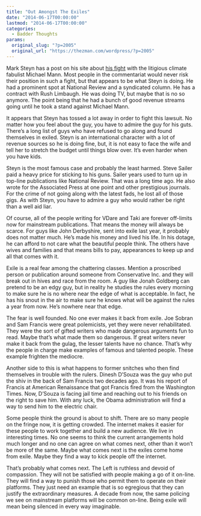 ```yaml
---
title: "Out Amongst The Exiles"
date: "2014-06-17T00:00:00"
lastmod: "2014-06-17T00:00:00"
categories:
  - Badder Thoughts
params:
  original_slug: "?p=2005"
  original_url: "https://thezman.com/wordpress/?p=2005"
---
```


Mark Steyn has a post on his site about <a
href="https://www.steynonline.com/6403/im-gonna-quash-that-mann-right-out-of-my-hair"
rel="noopener noreferrer" target="_blank">his fight</a> with the
litigious climate fabulist Michael Mann. Most people in the commentariat
would never risk their position in such a fight, but that appears to be
what Steyn is doing. He had a prominent spot at National Review and a
syndicated column. He has a contract with Rush Limbaugh. He was doing
TV, but maybe that is no so anymore. The point being that he had a bunch
of good revenue streams going until he took a stand against Michael
Mann.

It appears that Steyn has tossed a lot away in order to fight this
lawsuit. No matter how you feel about the guy, you have to admire the
guy for his guts. There’s a long list of guys who have refused to go
along and found themselves in exiled. Steyn is an international
character with a lot of revenue sources so he is doing fine, but, it is
not easy to face the wife and tell her to stretch the budget until
things blow over. It’s even harder when you have kids.

Steyn is the most famous case and probably the least harmed. Steve
Sailer paid a heavy price for sticking to his guns. Sailer years used to
turn up in top-line publications like National Review. That was a long
time ago. He also wrote for the Associated Press at one point and other
prestigious journals. For the crime of not going along with the latest
fads, he lost all of those gigs. As with Steyn, you have to admire a guy
who would rather be right than a well aid liar.

Of course, all of the people writing for VDare and Taki are forever
off-limits now for mainstream publications. That means the money will
always be scarce. For guys like John Derbyshire, sent into exile last
year, it probably does not matter much. He’s made his money and lived
his life. In his dotage, he can afford to not care what the beautiful
people think. The others have wives and families and that means bills to
pay, appearances to keep up and all that comes with it.

Exile is a real fear among the chattering classes. Mention a proscribed
person or publication around someone from Conservative Inc. and they
will break out in hives and race from the room. A guy like Jonah
Goldberg can pretend to be an edgy guy, but in reality he studies the
rules every morning to make sure he is no where near the edge of what is
acceptable. In fact, he has his snout in the air to make sure he knows
what will be against the rules a year from now. He’s nowhere near that
edge.

The fear is well founded. No one ever makes it back from exile. Joe
Sobran and Sam Francis were great polemicists, yet they were never
rehabilitated. They were the sort of gifted writers who made dangerous
arguments fun to read. Maybe that’s what made them so dangerous. If
great writers never make it back from the gulag, the lesser talents have
no chance. That’s why the people in charge make examples of famous and
talented people. These example frighten the mediocre.

Another side to this is what happens to former snitches who then find
themselves in trouble with the rulers. Dinesh D’Souza was the guy who
put the shiv in the back of Sam Francis two decades ago. It was his
report of Francis at American Renaissance that got Francis fired from
the Washington Times. Now, D’Souza is facing jail time and reaching out
to his friends on the right to save him. With any luck, the Obama
administration will find a way to send him to the electric chair.

Some people think the ground is about to shift. There are so many people
on the fringe now, it is getting crowded. The internet makes it easier
for these people to work together and build a new audience. We live in
interesting times. No one seems to think the current arrangements hold
much longer and no one can agree on what comes next, other than it won’t
be more of the same. Maybe what comes next is the exiles come home from
exile. Maybe they find a way to kick people off the internet.

That’s probably what comes next. The Left is ruthless and devoid of
compassion. They will not be satisfied with people making a go of it
on-line. They will find a way to punish those who permit them to operate
on their platforms. They just need an example that is so egregious that
they can justify the extraordinary measures. A decade from now, the same
policing we see on mainstream platforms will be common on-line. Being
exile will mean being silenced in every way imaginable.
